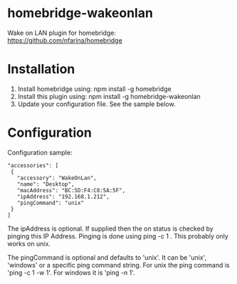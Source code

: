 # homebridge-wakeonlan
Wake on LAN plugin for homebridge: https://github.com/nfarina/homebridge

# Installation

1. Install homebridge using: npm install -g homebridge
2. Install this plugin using: npm install -g homebridge-wakeonlan
3. Update your configuration file. See the sample below.

# Configuration

Configuration sample:

 ```
"accessories": [
  {
    "accessory": "WakeOnLan",
    "name": "Desktop",
    "macAddress": "BC:5D:F4:C8:5A:5F",
    "ipAddress": "192.168.1.212",
    "pingCommand": "unix"
  }
]

```

The ipAddress is optional. If supplied then the on status is checked by pinging this IP Address. Pinging is done using ping -c 1 <ipaddress>. This probably only works on unix.

The pingCommand is optional and defaults to 'unix'. It can be 'unix', 'windows' or a specific ping command string. For unix the ping command is 'ping -c 1 -w 1'. For windows it is 'ping -n 1'.
